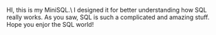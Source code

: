 HI, this is my MiniSQL.\\
I designed it for better understanding how SQL really works.
As you saw, SQL is such a complicated and amazing stuff.
Hope you enjor the SQL world!
